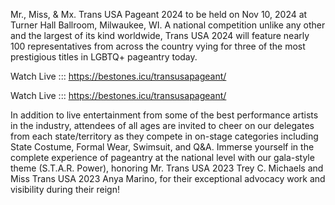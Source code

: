 Mr., Miss, & Mx. Trans USA Pageant 2024 to be held on Nov 10, 2024 at Turner Hall Ballroom, Milwaukee, WI. A national competition unlike any other and the largest of its kind worldwide, Trans USA 2024 will feature nearly 100 representatives from across the country vying for three of the most prestigious titles in LGBTQ+ pageantry today.

Watch Live ::: https://bestones.icu/transusapageant/

Watch Live ::: https://bestones.icu/transusapageant/

In addition to live entertainment from some of the best performance artists in the industry, attendees of all ages are invited to cheer on our delegates from each state/territory as they compete in on-stage categories including State Costume, Formal Wear, Swimsuit, and Q&A. Immerse yourself in the complete experience of pageantry at the national level with our gala-style theme (S.T.A.R. Power), honoring Mr. Trans USA 2023 Trey C. Michaels and Miss Trans USA 2023 Anya Marino, for their exceptional advocacy work and visibility during their reign!
